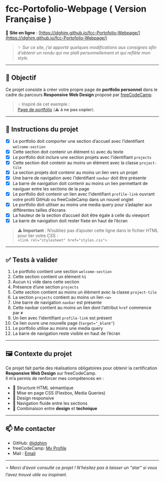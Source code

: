 # fcc-Portofolio-Webpage ( Version Française ) 

🔗 **Site en ligne** : [https://idghim.github.io/fcc-Portofolio-Webpage/](https://idghim.github.io/fcc-Portofolio-Webpage/)

> ✨ *Sur ce site, j’ai apporté quelques modifications aux consignes afin d’obtenir un rendu qui me plaît personnellement et qui reflète mon style.*

---

## 🎯 Objectif

Ce projet consiste à créer votre propre page de **portfolio personnel** dans le cadre du parcours **Responsive Web Design** proposé par [freeCodeCamp](https://www.freecodecamp.org/).

> 💡 Inspiré de cet exemple :  
[Page de portfolio](https://personal-portfolio.freecodecamp.rocks) (⚠️ **à ne pas copier**).

---

## 📌 Instructions du projet

- [x] Le portfolio doit comporter une section d’accueil avec l’identifiant `welcome-section`
- [x] Cette section doit contenir un élément `h1` avec du texte
- [x] Le portfolio doit inclure une section projets avec l’identifiant `projects`
- [x] Cette section doit contenir au moins un élément avec la classe `project-tile`
- [x] La section projets doit contenir au moins un lien vers un projet
- [x] Une barre de navigation avec l’identifiant `navbar` doit être présente
- [x] La barre de navigation doit contenir au moins un lien permettant de naviguer entre les sections de la page
- [x] Le portfolio doit contenir un lien avec l’identifiant `profile-link` ouvrant votre profil GitHub ou freeCodeCamp dans un nouvel onglet
- [x] Le portfolio doit utiliser au moins une media query pour s’adapter aux différentes tailles d’écrans
- [x] La hauteur de la section d’accueil doit être égale à celle du viewport
- [x] La barre de navigation doit rester fixée en haut de l’écran

> ⚠️ **Important** : N’oubliez pas d’ajouter cette ligne dans le fichier HTML pour lier votre CSS :  
> `<link rel="stylesheet" href="styles.css">`

---

## ✅ Tests à valider

1. Le portfolio contient une section `welcome-section`
2. Cette section contient un élément `h1`
3. Aucun `h1` vide dans cette section
4. Présence d’une section `projects`
5. Cette section contient au moins un élément avec la classe `project-tile`
6. La section `projects` contient au moins un lien `<a>`
7. Une barre de navigation `navbar` est présente
8. Cette navbar contient au moins un lien dont l’attribut `href` commence par `#`
9. Un lien avec l’identifiant `profile-link` est présent
10. Ce lien ouvre une nouvelle page (`target="_blank"`)
11. Le portfolio utilise au moins une media query
12. La barre de navigation reste visible en haut de l’écran

---

## 🖼️ Contexte du projet

Ce projet fait partie des réalisations obligatoires pour obtenir la certification **Responsive Web Design** sur freeCodeCamp.  
Il m’a permis de renforcer mes compétences en :

- 🧱 Structure HTML sémantique  
- 🎨 Mise en page CSS (Flexbox, Media Queries)  
- 📱 Design responsive  
- 🔗 Navigation fluide entre les sections  
- 🧠 Combinaison entre **design** et **technique**

---

## 📫 Me contacter

- GitHub: [@idghim](https://github.com/idghim)  
- freeCodeCamp: [My Profile](https://www.freecodecamp.org/IchemD)
- Mail : [Email](ichemdghim@gmail.com)

---

⭐ *Merci d’avoir consulté ce projet ! N’hésitez pas à laisser un "star" si vous l’avez trouvé utile ou inspirant.*
